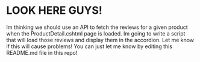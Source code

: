 <h1>LOOK HERE GUYS!</h1>

Im thinking we should use an API to fetch the reviews for a given product when the ProductDetail.cshtml page is loaded. Im going to write a script that will load those reviews and display them in the accordion. Let me know if this will cause problems! You can just let me know by editing this README.md file in this repo!
